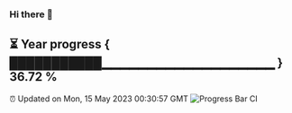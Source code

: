 ### Hi there 👋
⏳ Year progress { ███████████▁▁▁▁▁▁▁▁▁▁▁▁▁▁▁▁▁▁▁ } 36.72 %
---
⏰ Updated on Mon, 15 May 2023 00:30:57 GMT
![Progress Bar CI](https://github.com/Moyi321/Moyi321/workflows/Progress%20Bar%20CI/badge.svg)

